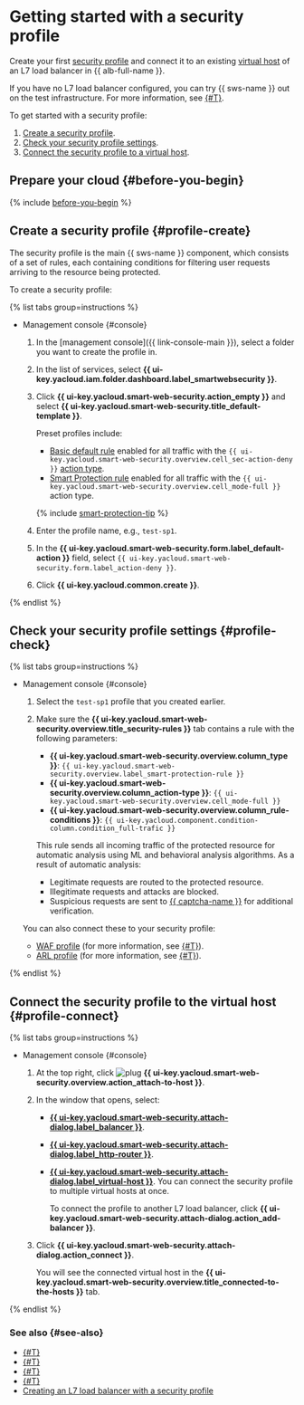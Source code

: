 # Getting started with a security profile

Create your first [security profile](./concepts/profiles.md) and connect it to an existing [virtual host](../application-load-balancer/concepts/http-router.md#virtual-host) of an L7 load balancer in {{ alb-full-name }}.

If you have no L7 load balancer configured, you can try {{ sws-name }} out on the test infrastructure. For more information, see [{#T}](./tutorials/balancer-with-sws-profile.md).

To get started with a security profile:
1. [Create a security profile](#profile-create).
1. [Check your security profile settings](#profile-check).
1. [Connect the security profile to a virtual host](#profile-connect).

## Prepare your cloud {#before-you-begin}

{% include [before-you-begin](../_tutorials/_tutorials_includes/before-you-begin.md) %}

## Create a security profile {#profile-create}

The security profile is the main {{ sws-name }} component, which consists of a set of rules, each containing conditions for filtering user requests arriving to the resource being protected.

To create a security profile:

{% list tabs group=instructions %}

- Management console {#console}

   1. In the [management console]({{ link-console-main }}), select a folder you want to create the profile in.
   1. In the list of services, select **{{ ui-key.yacloud.iam.folder.dashboard.label_smartwebsecurity }}**.
   1. Click **{{ ui-key.yacloud.smart-web-security.action_empty }}** and select **{{ ui-key.yacloud.smart-web-security.title_default-template }}**.

      Preset profiles include:
      * [Basic default rule](concepts/rules.md#base-rules) enabled for all traffic with the `{{ ui-key.yacloud.smart-web-security.overview.cell_sec-action-deny }}` [action type](concepts/rules.md#rule-action).
      * [Smart Protection rule](concepts/rules.md#smart-protection-rules) enabled for all traffic with the `{{ ui-key.yacloud.smart-web-security.overview.cell_mode-full }}` action type.

      {% include [smart-protection-tip](../_includes/smartwebsecurity/smart-protection-tip.md) %}

   1. Enter the profile name, e.g., `test-sp1`.
   1. In the **{{ ui-key.yacloud.smart-web-security.form.label_default-action }}** field, select `{{ ui-key.yacloud.smart-web-security.form.label_action-deny }}`.
   1. Click **{{ ui-key.yacloud.common.create }}**.

{% endlist %}

## Check your security profile settings {#profile-check}

{% list tabs group=instructions %}

- Management console {#console}

   1. Select the `test-sp1` profile that you created earlier.
   1. Make sure the **{{ ui-key.yacloud.smart-web-security.overview.title_security-rules }}** tab contains a rule with the following parameters:
      * **{{ ui-key.yacloud.smart-web-security.overview.column_type }}**: `{{ ui-key.yacloud.smart-web-security.overview.label_smart-protection-rule }}`
      * **{{ ui-key.yacloud.smart-web-security.overview.column_action-type }}**: `{{ ui-key.yacloud.smart-web-security.overview.cell_mode-full }}`
      * **{{ ui-key.yacloud.smart-web-security.overview.column_rule-conditions }}**: `{{ ui-key.yacloud.component.condition-column.condition_full-trafic }}`

      This rule sends all incoming traffic of the protected resource for automatic analysis using ML and behavioral analysis algorithms. As a result of automatic analysis:
      * Legitimate requests are routed to the protected resource.
      * Illegitimate requests and attacks are blocked.
      * Suspicious requests are sent to [{{ captcha-name }}](../smartcaptcha/) for additional verification.

   You can also connect these to your security profile:

   * [WAF profile](./concepts/waf.md) (for more information, see [{#T}](./quickstart/quickstart-waf.md)).
   * [ARL profile](./concepts/arl.md) (for more information, see [{#T}](./quickstart/quickstart-arl.md)).

{% endlist %}

## Connect the security profile to the virtual host {#profile-connect}

{% list tabs group=instructions %}

- Management console {#console}

   1. At the top right, click ![plug](../_assets/smartwebsecurity/plug.svg) **{{ ui-key.yacloud.smart-web-security.overview.action_attach-to-host }}**.
   1. In the window that opens, select:
      * [**{{ ui-key.yacloud.smart-web-security.attach-dialog.label_balancer }}**](../application-load-balancer/concepts/application-load-balancer.md).
      * [**{{ ui-key.yacloud.smart-web-security.attach-dialog.label_http-router }}**](../application-load-balancer/concepts/http-router.md).
      * [**{{ ui-key.yacloud.smart-web-security.attach-dialog.label_virtual-host }}**](../application-load-balancer/concepts/http-router.md#virtual-host). You can connect the security profile to multiple virtual hosts at once.

         To connect the profile to another L7 load balancer, click **{{ ui-key.yacloud.smart-web-security.attach-dialog.action_add-balancer }}**.
   1. Click **{{ ui-key.yacloud.smart-web-security.attach-dialog.action_connect }}**.

      You will see the connected virtual host in the **{{ ui-key.yacloud.smart-web-security.overview.title_connected-to-the-hosts }}** tab.

{% endlist %}

### See also {#see-also}

* [{#T}](./quickstart/quickstart-waf.md)
* [{#T}](./quickstart/quickstart-arl.md)
* [{#T}](./concepts/profiles.md)
* [{#T}](./operations/profile-create.md)
* [Creating an L7 load balancer with a security profile](./tutorials/balancer-with-sws-profile.md)
